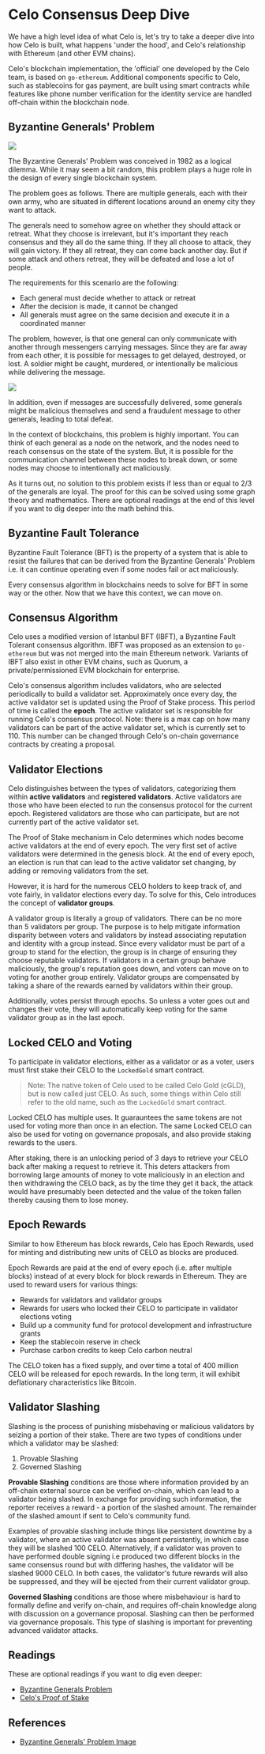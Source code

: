 # Celo Consensus Deep Dive

We have a high level idea of what Celo is, let's try to take a deeper dive into how Celo is built, what happens 'under the hood', and Celo's relationship with Ethereum (and other EVM chains).

Celo's blockchain implementation, the 'official' one developed by the Celo team, is based on `go-ethereum`. Additional components specific to Celo, such as stablecoins for gas payment, are built using smart contracts while features like phone number verification for the identity service are handled off-chain within the blockchain node.

## Byzantine Generals' Problem
![](https://i.imgur.com/zB8j69T.png)

The Byzantine Generals' Problem was conceived in 1982 as a logical dilemma. While it may seem a bit random, this problem plays a huge role in the design of every single blockchain system.

The problem goes as follows. There are multiple generals, each with their own army, who are situated in different locations around an enemy city they want to attack.

The generals need to somehow agree on whether they should attack or retreat. What they choose is irrelevant, but it's important they reach consensus and they all do the same thing. If they all choose to attack, they will gain victory. If they all retreat, they can come back another day. But if some attack and others retreat, they will be defeated and lose a lot of people.

The requirements for this scenario are the following:
- Each general must decide whether to attack or retreat
- After the decision is made, it cannot be changed
- All generals must agree on the same decision and execute it in a coordinated manner

The problem, however, is that one general can only communicate with another through messengers carrying messages. Since they are far away from each other, it is possible for messages to get delayed, destroyed, or lost. A soldier might be caught, murdered, or intentionally be malicious while delivering the message.

![](https://i.imgur.com/ZyJ7p1s.png)

In addition, even if messages are successfully delivered, some generals might be malicious themselves and send a fraudulent message to other generals, leading to total defeat.

In the context of blockchains, this problem is highly important. You can think of each general as a node on the network, and the nodes need to reach consensus on the state of the system. But, it is possible for the communication channel between these nodes to break down, or some nodes may choose to intentionally act maliciously. 

As it turns out, no solution to this problem exists if less than or equal to 2/3 of the generals are loyal. The proof for this can be solved using some graph theory and mathematics. There are optional readings at the end of this level if you want to dig deeper into the math behind this.

<Quiz questionId="214b91ed-c2a1-4cf8-a2af-550029bbeb1e" />

## Byzantine Fault Tolerance
Byzantine Fault Tolerance (BFT) is the property of a system that is able to resist the failures that can be derived from the Byzantine Generals' Problem i.e. it can continue operating even if some nodes fail or act maliciously.

Every consensus algorithm in blockchains needs to solve for BFT in some way or the other. Now that we have this context, we can move on.

<Quiz questionId="c248857e-c8f5-47f1-8cba-ce71716da823" />

## Consensus Algorithm
Celo uses a modified version of Istanbul BFT (IBFT), a Byzantine Fault Tolerant consensus algorithm. IBFT was proposed as an extension to `go-ethereum` but was not merged into the main Ethereum network. Variants of IBFT also exist in other EVM chains, such as Quorum, a private/permissioned EVM blockchain for enterprise.

Celo's consensus algorithm includes validators, who are selected periodically to build a validator set. Approximately once every day, the active validator set is updated using the Proof of Stake process. This period of time is called the **epoch**. The active validator set is responsible for running Celo's consensus protocol. Note: there is a max cap on how many validators can be part of the active validator set, which is currently set to 110. This number can be changed through Celo's on-chain governance contracts by creating a proposal.

## Validator Elections
Celo distinguishes between the types of validators, categorizing them within **active validators** and **registered validators**. Active validators are those who have been elected to run the consensus protocol for the current epoch. Registered validators are those who can participate, but are not currently part of the active validator set.

The Proof of Stake mechanism in Celo determines which nodes become active validators at the end of every epoch. The very first set of active validators were determined in the genesis block. At the end of every epoch, an election is run that can lead to the active validator set changing, by adding or removing validators from the set.

However, it is hard for the numerous CELO holders to keep track of, and vote fairly, in validator elections every day. To solve for this, Celo introduces the concept of **validator groups**. 

A validator group is literally a group of validators. There can be no more than 5 validators per group. The purpose is to help mitigate information disparity between voters and validators by instead associating reputation and identity with a group instead. Since every validator must be part of a group to stand for the election, the group is in charge of ensuring they choose reputable validators. If validators in a certain group behave maliciously, the group's reputation goes down, and voters can move on to voting for another group entirely. Validator groups are compensated by taking a share of the rewards earned by validators within their group.

Additionally, votes persist through epochs. So unless a voter goes out and changes their vote, they will automatically keep voting for the same validator group as in the last epoch.

<Quiz questionId="4f0cfe8f-903a-4b79-93c3-c34a99b1505b" />
<Quiz questionId="8a06f6fc-5621-4591-b1fe-3b8442148620" />

## Locked CELO and Voting
To participate in validator elections, either as a validator or as a voter, users must first stake their CELO to the `LockedGold` smart contract.

> Note: The native token of Celo used to be called Celo Gold (cGLD), but is now called just CELO. As such, some things within Celo still refer to the old name, such as the `LockedGold` smart contract.

Locked CELO has multiple uses. It guarauntees the same tokens are not used for voting more than once in an election. The same Locked CELO can also be used for voting on governance proposals, and also provide staking rewards to the users.

After staking, there is an unlocking period of 3 days to retrieve your CELO back after making a request to retrieve it. This deters attackers from borrowing large amounts of money to vote maliciously in an election and then withdrawing the CELO back, as by the time they get it back, the attack would have presumably been detected and the value of the token fallen thereby causing them to lose money. 

## Epoch Rewards
Similar to how Ethereum has block rewards, Celo has Epoch Rewards, used for minting and distributing new units of CELO as blocks are produced.

Epoch Rewards are paid at the end of every epoch (i.e. after multiple blocks) instead of at every block for block rewards in Ethereum. They are used to reward users for various things:
- Rewards for validators and validator groups
- Rewards for users who locked their CELO to participate in validator elections voting
- Build up a community fund for protocol development and infrastructure grants
- Keep the stablecoin reserve in check
- Purchase carbon credits to keep Celo carbon neutral

The CELO token has a fixed supply, and over time a total of 400 million CELO will be released for epoch rewards. In the long term, it will exhibit deflationary characteristics like Bitcoin.

## Validator Slashing
Slashing is the process of punishing misbehaving or malicious validators by seizing a portion of their stake. There are two types of conditions under which a validator may be slashed:

1. Provable Slashing
2. Governed Slashing

**Provable Slashing** conditions are those where information provided by an off-chain external source can be verified on-chain, which can lead to a validator being slashed. In exchange for providing such information, the reporter receives a reward - a portion of the slashed amount. The remainder of the slashed amount if sent to Celo's community fund.

Examples of provable slashing include things like persistent downtime by a validator, where an active validator was absent persistently, in which case they will be slashed 100 CELO. Alternatively, if a validator was proven to have performed double signing i.e produced two different blocks in the same consensus round but with differing hashes, the validator will be slashed 9000 CELO. In both cases, the validator's future rewards will also be suppressed, and they will be ejected from their current validator group.

**Governed Slashing** conditions are those where misbehaviour is hard to formally define and verify on-chain, and requires off-chain knowledge along with discussion on a governance proposal. Slashing can then be performed via governance proposals. This type of slashing is important for preventing advanced validator attacks.

<Quiz questionId="aeba473c-0900-420a-83a2-091cd668f988" />

## Readings
These are optional readings if you want to dig even deeper:
- [Byzantine Generals Problem](https://lamport.azurewebsites.net/pubs/byz.pdf)
- [Celo's Proof of Stake](https://docs.celo.org/celo-codebase/protocol/proof-of-stake)


## References
- [Byzantine Generals' Problem Image](https://academy.moralis.io/wp-content/uploads/2021/06/maxresdefault-2-1.jpg)
